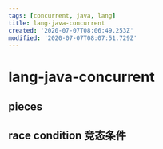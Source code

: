 ```yaml
---
tags: [concurrent, java, lang]
title: lang-java-concurrent
created: '2020-07-07T08:06:49.253Z'
modified: '2020-07-07T08:07:51.729Z'
---
```


# lang-java-concurrent

## pieces

## race condition 竞态条件


